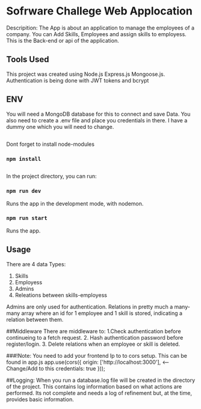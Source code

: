 # Sofrware Challege Web Applocation

Descripition:  The App is about an application to manage the employees of a company. You can Add Skills, Employees and assign skills to employess.
This is the Back-end or api of the application.

## Tools Used

This project was created using Node.js Express.js Mongoose.js.
Authentication is being done with JWT tokens and bcrypt

## ENV

You will need a MongoDB database for this to connect and save Data. 
You also need to create a .env file and place you credentials in there. I have a dummy one which you will need to change.

## 

Dont forget to install node-modules

### `npm install`


##

In the project directory, you can run:

### `npm run dev`

Runs the app in the development mode, with nodemon.

### `npm run start`

Runs the app.

## Usage

There are 4 data Types:

1. Skills
2. Employess
3. Admins
4. Releations between skills-employess

Admins are only used for authentication. 
Relations in pretty much a many-many array where an id for 1 employee and 1 skill is stored, indicating a relation between them.

##Middleware
There are middleware to:
1.Check authentication before continueing to a fetch request.
2. Hash authentication password before register/login.
3. Delete relations when an employee or skill is deleted.

###!Note:
You need to add your frontend Ip to to cors setup. This can be found in app.js 
app.use(cors({
    origin: ['http://localhost:3000'], <-- Change/Add to this
    credentials: true 
}));

##Logging:
When you run a database.log file will be created in the directory of the project. This contains log information based on what actions are performed.
Its not complete and needs a log of refinement but, at the time, provides basic information.





